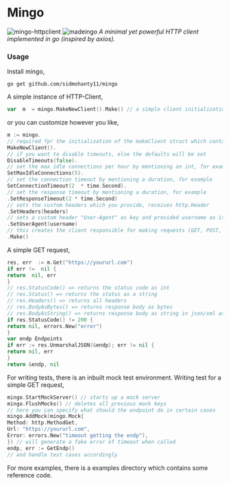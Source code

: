 # Mingo
![mingo-httpclient](https://user-images.githubusercontent.com/73601258/127781760-f4c5b525-024f-40dd-9b02-8941861b03b3.jpg)
![madeingo](https://img.shields.io/badge/Go-00ADD8?style=for-the-badge&logo=go&logoColor=white)
*A minimal yet powerful HTTP client implemented in go (inspired by axios).*
### Usage
Install mingo,

    go get github.com/sidmohanty11/mingo
A simple instance of HTTP-Client,
```go
var  m  = mingo.MakeNewClient().Make() // a simple client initialization
```
or you can customize however you like,
```go
m := mingo.
// required fpr the initialization of the makeClient struct which contains all the features
MakeNewClient().
// if you want to disable timeouts, else the defaults will be set
DisableTimeouts(false).
// set the max idle connections per hour by mentioning an int, for example
SetMaxIdleConnections(5).
// set the connection timeout by mentioning a duration, for example
SetConnectionTimeout(2  * time.Second).
// set the response timeout by mentioning a duration, for example
.SetResponseTimeout(2 * time.Second)
// sets the custom headers which you provide, receives http.Header
.SetHeaders(headers)
// sets a custom header "User-Agent" as key and provided username as it's value
.SetUserAgent(username)
// this creates the client responsible for making requests (GET, POST, PUT, PATCH, DELETE, OPTIONS)
.Make()
```
A simple GET request,
```go
res, err  := m.Get("https://yoururl.com")
if err !=  nil {
return  nil, err
}
// res.StatusCode() => returns the status code as int
// res.Status() => returns the status as a string
// res.Headers() => returns all headers
// res.BodyAsBytes() => returns response body as bytes
// res.BodyAsString() => returns response body as string in json/xml as you mentioned in Content-Type header, the default is json
if res.StatusCode() != 200 {
return nil, errors.New("error")
}
var endp Endpoints
if err := res.UnmarshalJSON(&endp); err != nil {
return nil, err
}
return &endp, nil
```
For writing tests, there is an inbuilt mock test environment.
Writing test for a simple GET request,
```go
mingo.StartMockServer() // starts up a mock server
mingo.FlushMocks() // deletes all previous mock keys
// here you can specify what should the endpoint do in certain cases
mingo.AddMock(mingo.Mock{
Method: http.MethodGet,
Url: "https://yoururl.com",
Error: errors.New("timeout getting the endp"),
}) // will generate a fake error of timeout when called
endp, err := GetEndp() 
// and handle test cases accordingly
```
For more examples, there is a  examples directory which contains some reference code.